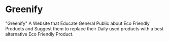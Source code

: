 # Greenify
 "Greenify" A  Website that Educate General Public about Eco Friendly Products and Suggest them to replace their Daily used products with a best alternative Eco Friendly Product.
